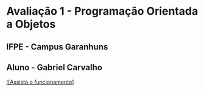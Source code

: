 # Avaliação 1 - Programação Orientada a Objetos 
## IFPE - Campus Garanhuns
## Aluno - Gabriel Carvalho

[![Assista o funcionamento]](https://youtu.be/I8hQx9UUSuM)
